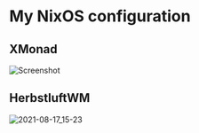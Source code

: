 # My NixOS configuration

## XMonad
![Screenshot](https://user-images.githubusercontent.com/45176912/128553164-4c4e1fa1-e461-4de6-8649-81270bfe27ea.png)

## HerbstluftWM
![2021-08-17_15-23](https://user-images.githubusercontent.com/45176912/129734847-50e41878-1f29-44de-adaa-61bb1a98cc96.png)

